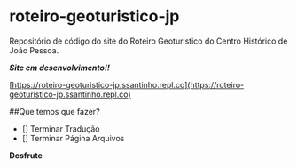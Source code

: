 # roteiro-geoturistico-jp

Repositório de código do site do Roteiro Geoturistico do Centro Histórico de João Pessoa.

**_Site em desenvolvimento!!_**

[https://roteiro-geoturistico-jp.ssantinho.repl.co](https://roteiro-geoturistico-jp.ssantinho.repl.co)


##Que temos que fazer?

- [] Terminar Tradução
- [] Terminar Página Arquivos



**Desfrute**



